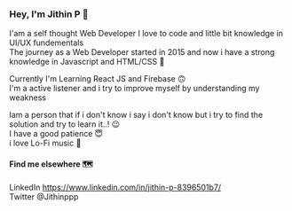 ### Hey, I'm Jithin P :wave:
  
I'am a self thought Web Developer I love to code and little bit knowledge in UI/UX fundementals <br/>
The journey as a Web Developer started in 2015 and now i have a strong knowledge in Javascript and HTML/CSS :muscle:

Currently I'm Learning React JS and Firebase :upside_down_face:<br/>
I'm a active listener and i try to improve myself by understanding my weakness <br/> 

Iam a person that if i don't know i say i don't know but i try to find the solution and try to learn it..! :wink: <br/>
I have a good patience :innocent:	<br/>
i love Lo-Fi music :crossed_fingers:<br/>

#### Find me elsewhere :world_map:
LinkedIn  https://www.linkedin.com/in/jithin-p-8396501b7/ <br/>
Twitter @Jithinppp
